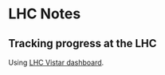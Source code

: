 # LHC Notes

## Tracking progress at the LHC

Using [LHC Vistar dashboard](https://op-webtools.web.cern.ch/vistar/vistars.php?usr=LHC1).